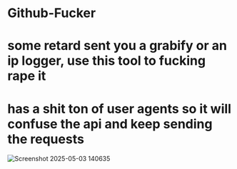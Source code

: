# Github-Fucker

# some retard sent you a grabify or an ip logger, use this tool to fucking rape it

# has a shit ton of user agents so it will confuse the api and keep sending the requests
![Screenshot 2025-05-03 140635](https://github.com/user-attachments/assets/cb32d6b8-0789-4a2b-b11d-da83686895e7)
